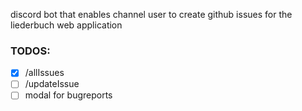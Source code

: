 discord bot that enables channel user to create github issues for the liederbuch web application

### TODOS:

- [x] /allIssues
- [ ] /updateIssue
- [ ] modal for bugreports
